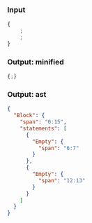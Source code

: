 ### Input
```js parse:stmt
{
    ;
    ;
}
```

### Output: minified
```js
{;}
```

### Output: ast
```json
{
  "Block": {
    "span": "0:15",
    "statements": [
      {
        "Empty": {
          "span": "6:7"
        }
      },
      {
        "Empty": {
          "span": "12:13"
        }
      }
    ]
  }
}
```
